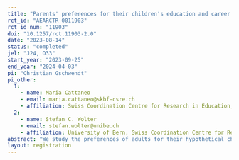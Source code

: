 ```yaml
---
title: "Parents' preferences for their children's education and career paths"
rct_id: "AEARCTR-0011903"
rct_id_num: "11903"
doi: "10.1257/rct.11903-2.0"
date: "2023-08-14"
status: "completed"
jel: "J24, O33"
start_year: "2023-09-25"
end_year: "2024-04-03"
pi: "Christian Gschwendt"
pi_other:
  1:
    - name: Maria Cattaneo
    - email: maria.cattaneo@skbf-csre.ch
    - affiliation: Swiss Coordination Centre for Research in Education, University of Lucerne
  2:
    - name: Stefan C. Wolter
    - email: stefan.wolter@unibe.ch
    - affiliation: University of Bern, Swiss Coordination Centre for Research in Education
abstract: "We study the preferences of adults for their hypothetical child’s educational and career paths. For that purpose, we implement a discrete choice experiment among a representative survey of 6000 adults aged between 25 and 60 in Switzerland where we ask them in multiple choice situations which of two “careers” they would prefer for their child. These careers are defined by the highest educational attainment, wage, the hierarchical position in their job, and the risk that their job will be substituted within the next 10 years. We ask half of the survey sample about their preferences for their hypothetical daughter, and the other half about preferences for their hypothetical son. We investigate how career attributes affect the likelihood of a career being chosen, how these preferences for career attributes vary depending on whether respondents are asked about their hypothetical daughter or son, and whether preferences depend on respondent characteristics. "
layout: registration
---
```


